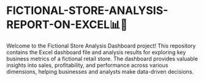 # FICTIONAL-STORE-ANALYSIS-REPORT-ON-EXCEL📊🛒
Welcome to the Fictional Store Analysis Dashboard project! This repository contains the Excel dashboard file and analysis results for exploring key business metrics of a fictional retail store. The dashboard provides valuable insights into sales, profitability, and performance across various dimensions, helping businesses and analysts make data-driven decisions.
